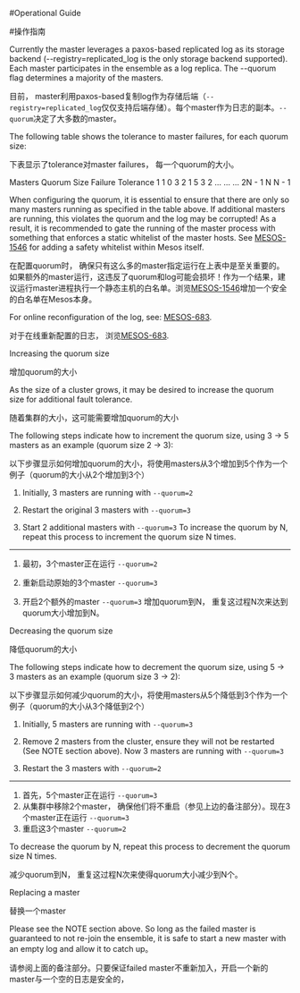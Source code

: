 #Operational Guide

#操作指南

Currently the master leverages a paxos-based replicated log as its storage backend (--registry=replicated_log is the only storage backend supported). Each master participates in the ensemble as a log replica. The --quorum flag determines a majority of the masters.

目前， master利用paxos-based复制log作为存储后端（`--registry=replicated_log`仅仅支持后端存储）。每个master作为日志的副本。`--quorum`决定了大多数的master。


The following table shows the tolerance to master failures, for each quorum size:

下表显示了tolerance对master failures， 每一个quorum的大小。


Masters      Quorum Size	 Failure Tolerance
1	              1          	0
3                 2	            1
5	              3         	2
…	…	…
2N - 1	N	N - 1


When configuring the quorum, it is essential to ensure that there are only so many masters running as specified in the table above. If additional masters are running, this violates the quorum and the log may be corrupted! As a result, it is recommended to gate the running of the master process with something that enforces a static whitelist of the master hosts. See [MESOS-1546](https://issues.apache.org/jira/browse/MESOS-1546) for adding a safety whitelist within Mesos itself.

在配置quorum时， 确保只有这么多的master指定运行在上表中是至关重要的。 如果额外的master运行，这违反了quorum和log可能会损坏！作为一个结果，建议运行master进程执行一个静态主机的白名单。浏览[MESOS-1546](https://issues.apache.org/jira/browse/MESOS-1546)增加一个安全的白名单在Mesos本身。

For online reconfiguration of the log, see: [MESOS-683](https://issues.apache.org/jira/browse/MESOS-683).

对于在线重新配置的日志， 浏览[MESOS-683](https://issues.apache.org/jira/browse/MESOS-683).

Increasing the quorum size

增加quorum的大小

As the size of a cluster grows, it may be desired to increase the quorum size for additional fault tolerance.

随着集群的大小，这可能需要增加quorum的大小

The following steps indicate how to increment the quorum size, using 3 → 5 masters as an example (quorum size 2 → 3):

以下步骤显示如何增加quorum的大小，将使用masters从3个增加到5个作为一个例子（quorum的大小从2个增加到3个）



1. Initially, 3 masters are running with `--quorum=2`


2. Restart the original 3 masters with `--quorum=3`


3. Start 2 additional masters with `--quorum=3`
To increase the quorum by N, repeat this process to increment the quorum size N times.



----------


1. 最初，3个master正在运行 `--quorum=2`


2. 重新启动原始的3个master `--quorum=3`


3. 开启2个额外的master `--quorum=3`
增加quorum到N， 重复这过程N次来达到quorum大小增加到N。


Decreasing the quorum size

降低quorum的大小


The following steps indicate how to decrement the quorum size, using 5 → 3 masters as an example (quorum size 3 → 2):

以下步骤显示如何减少quorum的大小，将使用masters从5个降低到3个作为一个例子（quorum的大小从3个降低到2个）




1. Initially, 5 masters are running with `--quorum=3`


1. Remove 2 masters from the cluster, ensure they will not be restarted (See NOTE section above). Now 3 masters are running with `--quorum=3`


1. Restart the 3 masters with `--quorum=2`

----------

1. 首先，5个master正在运行 `--quorum=3`
2. 从集群中移除2个master， 确保他们将不重启（参见上边的备注部分）。现在3个master正在运行 `--quorum=3`
3. 重启这3个master `--quorum=2`

To decrease the quorum by N, repeat this process to decrement the quorum size N times.

减少quorum到N， 重复这过程N次来使得quorum大小减少到N个。

Replacing a master

替换一个master

Please see the NOTE section above. So long as the failed master is guaranteed to not re-join the ensemble, it is safe to start a new master with an empty log and allow it to catch up。

请参阅上面的备注部分。只要保证failed master不重新加入，开启一个新的master与一个空的日志是安全的， 



